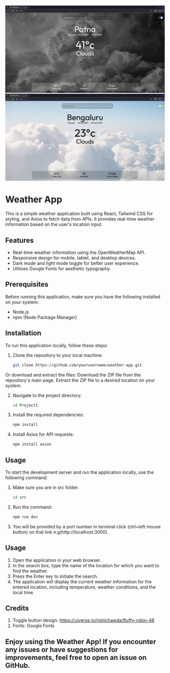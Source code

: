 ![App Screenshot 1](./Project1/src/assets/ss3.png)
![App Screenshot 2](./Project1/src/assets/ss4.png)


# Weather App
This is a simple weather application built using React, Tailwind CSS for styling, and Axios to fetch data from APIs. It provides real-time weather information based on the user's location input.

## Features

- Real-time weather information using the OpenWeatherMap API.
- Responsive design for mobile, tablet, and desktop devices.
- Dark mode and light mode toggle for better user experience.
- Utilizes Google Fonts for aesthetic typography.

## Prerequisites

Before running this application, make sure you have the following installed on your system:

- Node.js
- npm (Node Package Manager)

## Installation

To run this application locally, follow these steps:

1. Clone the repository to your local machine:
   ```bash
   git clone https://github.com/yourusername/weather-app.git
Or download and extract the files:
Download the ZIP file from the repository's main page.
Extract the ZIP file to a desired location on your system.

2. Navigate to the project directory:
   ```bash
   cd Project1
3. Install the required dependencies:
   ```bash
   npm install
4. Install Axios for API requests:
   ```bash
   npm install axios

## Usage

To start the development server and run the application locally, use the following command:

1. Make sure you are in src folder:
   ```bash
   cd src
2. Run the command:
   ```bash
   npm run dev
3. You will be provided by a port number in terminal click (ctrl+left mouse button) on that link e.g(http://localhost:3000).

## Usage

1. Open the application in your web browser.
2. In the search box, type the name of the location for which you want to find the weather.
3. Press the Enter key to initiate the search.
4. The application will display the current weather information for the entered location, including temperature, weather conditions, and the local time.


## Credits
1. Toggle button design: https://uiverse.io/rishichawda/fluffy-robin-48
2. Fonts: Google Fonts

## Enjoy using the Weather App! If you encounter any issues or have suggestions for improvements, feel free to open an issue on GitHub.


